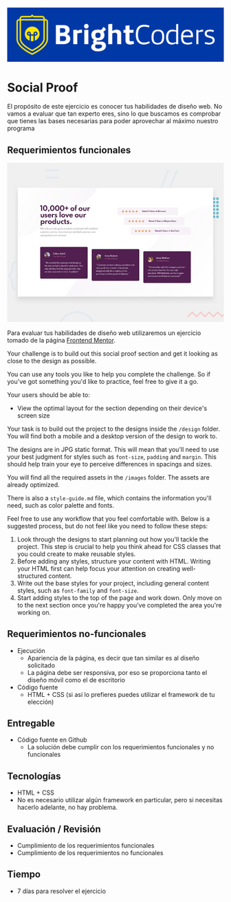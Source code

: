 ![BrightCoders](images/logo-bc.png)

# Social Proof

El propósito de este ejercicio es conocer tus habilidades de diseño web. No vamos a evaluar que tan experto eres, sino lo que buscamos es comprobar que tienes las bases necesarias para poder aprovechar al máximo nuestro programa

## Requerimientos funcionales

![Design preview for the Fylo landing page with two column layout challenge](./design/desktop-preview.jpg)

Para evaluar tus habilidades de diseño web utilizaremos un ejercicio tomado de la página [Frontend Mentor](https://www.frontendmentor.io/).

Your challenge is to build out this social proof section and get it looking as close to the design as possible.

You can use any tools you like to help you complete the challenge. So if you've got something you'd like to practice, feel free to give it a go.

Your users should be able to:

- View the optimal layout for the section depending on their device's screen size

Your task is to build out the project to the designs inside the `/design` folder. You will find both a mobile and a desktop version of the design to work to. 

The designs are in JPG static format. This will mean that you'll need to use your best judgment for styles such as `font-size`, `padding` and `margin`. This should help train your eye to perceive differences in spacings and sizes.

You will find all the required assets in the `/images` folder. The assets are already optimized.

There is also a `style-guide.md` file, which contains the information you'll need, such as color palette and fonts.

Feel free to use any workflow that you feel comfortable with. Below is a suggested process, but do not feel like you need to follow these steps:

1. Look through the designs to start planning out how you'll tackle the project. This step is crucial to help you think ahead for CSS classes that you could create to make reusable styles.
2. Before adding any styles, structure your content with HTML. Writing your HTML first can help focus your attention on creating well-structured content.
3. Write out the base styles for your project, including general content styles, such as `font-family` and `font-size`.
4. Start adding styles to the top of the page and work down. Only move on to the next section once you're happy you've completed the area you're working on.

## Requerimientos no-funcionales
- Ejecución
  -  Apariencia de la página, es decir que tan similar es al diseño solicitado
  - La página debe ser responsiva, por eso se proporciona tanto el diseño móvil como el de escritorio 
- Código fuente
  - HTML + CSS (si así lo prefieres puedes utilizar el framework de tu elección)
  
## Entregable
- Código fuente en Github
  - La solución debe cumplir con los requerimientos funcionales y no funcionales
  
## Tecnologías
- HTML + CSS
- No es necesario utilizar algún framework en particular, pero si necesitas hacerlo adelante, no hay problema.

## Evaluación / Revisión
- Cumplimiento de los requerimientos funcionales
- Cumplimiento de los requerimientos no funcionales

## Tiempo
- 7 días para resolver el ejercicio

